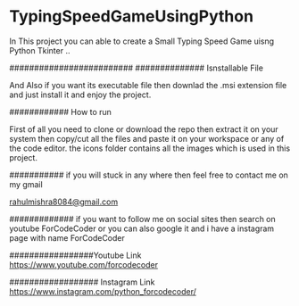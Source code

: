 # TypingSpeedGameUsingPython
In This project you can able to create a Small Typing Speed Game uisng Python Tkinter ..

######################### ############## Isnstallable File

And Also if you want its executable file then downlad the .msi extension file and just install it and enjoy the project.

############ How to run

First of all you need to clone or download the repo then extract it on your system then copy/cut all the files and paste it on your workspace or any of the code editor. the icons folder contains all the images which is used in this project.

########### if you will stuck in any where then feel free to contact me on my gmail

rahulmishra8084@gmail.com

############# if you want to follow me on social sites then search on youtube ForCodeCoder or you can also google it and i have a instagram page with name ForCodeCoder

#################Youtube Link
https://www.youtube.com/forcodecoder

################## Instagram Link
https://www.instagram.com/python_forcodecoder/
